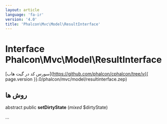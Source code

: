 ```yaml
---
layout: article
language: 'fa-ir'
version: '4.0'
title: 'Phalcon\Mvc\Model\ResultInterface'
---
```

# Interface **Phalcon\Mvc\Model\ResultInterface**

[سورس کد در گیت هاب](https://github.com/phalcon/cphalcon/tree/v{{ page.version }}.0/phalcon/mvc/model/resultinterface.zep)

## روش ها

abstract public **setDirtyState** (*mixed* $dirtyState)

...
